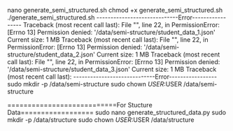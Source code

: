 nano generate_semi_structured.sh
chmod +x generate_semi_structured.sh
./generate_semi_structured.sh
-----------------------------Error-----------------
Traceback (most recent call last):
  File "<stdin>", line 22, in <module>
PermissionError: [Errno 13] Permission denied: '/data/semi-structure/student_data_1.json'
Current size: 1 MB
Traceback (most recent call last):
  File "<stdin>", line 22, in <module>
PermissionError: [Errno 13] Permission denied: '/data/semi-structure/student_data_2.json'
Current size: 1 MB
Traceback (most recent call last):
  File "<stdin>", line 22, in <module>
PermissionError: [Errno 13] Permission denied: '/data/semi-structure/student_data_3.json'
Current size: 1 MB
Traceback (most recent call last):
-----------------------------Error-----------------
sudo mkdir -p /data/semi-structure
sudo chown $USER:$USER /data/semi-structure

===========================For Stucture Data==================
sudo nano generate_structured_data.py
sudo mkdir -p /data/structure
sudo chown $USER:$USER /data/structure
